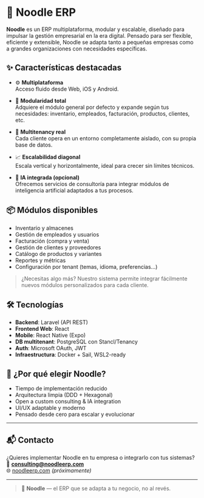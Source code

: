 # 🍜 Noodle ERP

**Noodle** es un ERP multiplataforma, modular y escalable, diseñado para impulsar la gestión empresarial en la era digital. Pensado para ser flexible, eficiente y extensible, Noodle se adapta tanto a pequeñas empresas como a grandes organizaciones con necesidades específicas.

## ✨ Características destacadas

- ⚙️ **Multiplataforma**  
  Acceso fluido desde Web, iOS y Android.

- 🧩 **Modularidad total**  
  Adquiere el módulo general por defecto y expande según tus necesidades: inventario, empleados, facturación, productos, clientes, etc.

- 🏢 **Multitenancy real**  
  Cada cliente opera en un entorno completamente aislado, con su propia base de datos.

- 📈 **Escalabilidad diagonal**  
  Escala vertical y horizontalmente, ideal para crecer sin límites técnicos.

- 🧠 **IA integrada (opcional)**  
  Ofrecemos servicios de consultoría para integrar módulos de inteligencia artificial adaptados a tus procesos.

## 📦 Módulos disponibles

- Inventario y almacenes  
- Gestión de empleados y usuarios  
- Facturación (compra y venta)  
- Gestión de clientes y proveedores  
- Catálogo de productos y variantes  
- Reportes y métricas  
- Configuración por tenant (temas, idioma, preferencias...)

> ¿Necesitas algo más? Nuestro sistema permite integrar fácilmente nuevos módulos personalizados para cada cliente.

## 🛠️ Tecnologías

- **Backend**: Laravel (API REST)
- **Frontend Web**: React
- **Mobile**: React Native (Expo)
- **DB multitenant**: PostgreSQL con Stancl/Tenancy
- **Auth**: Microsoft OAuth, JWT
- **Infraestructura**: Docker + Sail, WSL2-ready

## 🚀 ¿Por qué elegir Noodle?

- Tiempo de implementación reducido
- Arquitectura limpia (DDD + Hexagonal)
- Open a custom consulting & IA integration
- UI/UX adaptable y moderno
- Pensado desde cero para escalar y evolucionar

---

## 📬 Contacto

¿Quieres implementar Noodle en tu empresa o integrarlo con tus sistemas?  
📧 **consulting@noodleerp.com**  
🌐 [noodleerp.com](https://noodleerp.com) *(próximamente)*

---

> 🍜 **Noodle** — el ERP que se adapta a tu negocio, no al revés.
